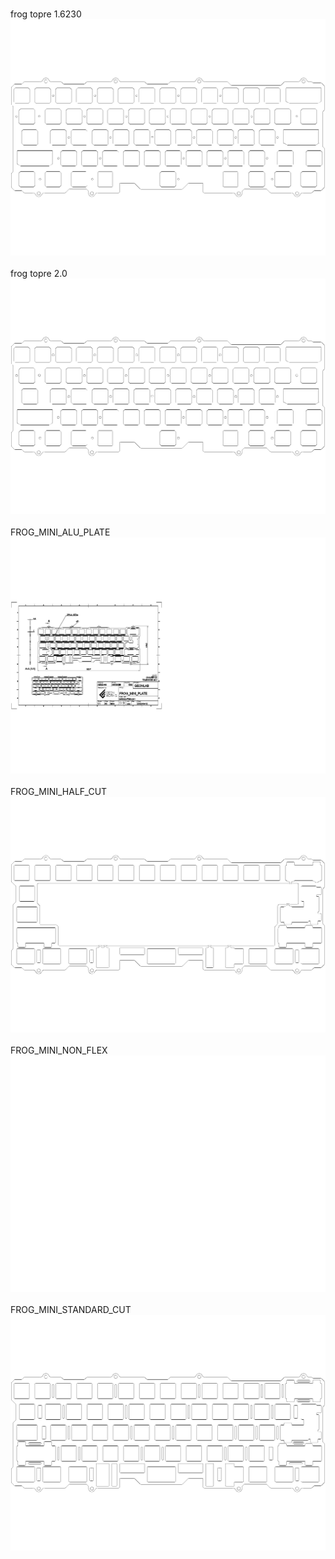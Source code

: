 <br/>frog topre 1.6230<br/>![image](./frog%20topre%201.6230.png)<br/>
<br/>frog topre 2.0<br/>![image](./frog%20topre%202.0.png)<br/>
<br/>FROG_MINI_ALU_PLATE<br/>![image](./FROG_MINI_ALU_PLATE.png)<br/>
<br/>FROG_MINI_HALF_CUT<br/>![image](./FROG_MINI_HALF_CUT.png)<br/>
<br/>FROG_MINI_NON_FLEX<br/>![image](./FROG_MINI_NON_FLEX.png)<br/>
<br/>FROG_MINI_STANDARD_CUT<br/>![image](./FROG_MINI_STANDARD_CUT.png)<br/>
